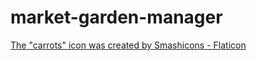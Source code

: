 # market-garden-manager

[The "carrots" icon was created by Smashicons - Flaticon](https://www.flaticon.com/free-icons/carrots)